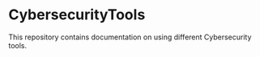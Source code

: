 # CybersecurityTools
This repository contains documentation on using different Cybersecurity tools.
